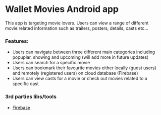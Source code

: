 # Wallet Movies Android app

This app is targeting movie lovers. Users can view a range of different movie related information such as trailers, posters, details, casts etc...

### Features:

* Users can navigate between three different main categories including popuplar, showing and upcoming (will add more in future updates)
* Users can search for a specific movie
* Users can bookmark their favourite movies either locally (guest users) and remotely (registered users) on cloud database (Firebase)
* Users can view casts for a movie or check out movies related to a specific cast

### 3rd parties libs/tools

* [Firebase](www.google.com)
